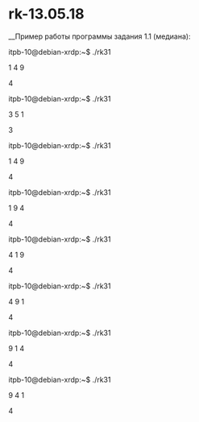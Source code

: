 # rk-13.05.18

__Пример работы программы задания 1.1 (медиана):

itpb-10@debian-xrdp:~$ ./rk31 

1 4 9

4

itpb-10@debian-xrdp:~$ ./rk31 

3 5 1

3

itpb-10@debian-xrdp:~$ ./rk31 

1 4 9

4

itpb-10@debian-xrdp:~$ ./rk31 

1 9 4

4

itpb-10@debian-xrdp:~$ ./rk31 

4 1 9

4

itpb-10@debian-xrdp:~$ ./rk31 

4 9 1

4

itpb-10@debian-xrdp:~$ ./rk31 

9 1 4

4

itpb-10@debian-xrdp:~$ ./rk31 

9 4 1

4
